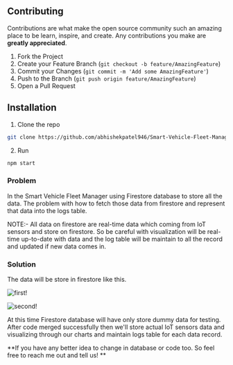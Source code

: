 <!-- CONTRIBUTING -->
## Contributing

Contributions are what make the open source community such an amazing place to be learn, inspire, and create. Any contributions you make are **greatly appreciated**.

1. Fork the Project
2. Create your Feature Branch (`git checkout -b feature/AmazingFeature`)
3. Commit your Changes (`git commit -m 'Add some AmazingFeature'`)
4. Push to the Branch (`git push origin feature/AmazingFeature`)
5. Open a Pull Request


## Installation

1. Clone the repo
```sh
git clone https://github.com/abhishekpatel946/Smart-Vehicle-Fleet-Manager
```
2. Run
```sh
npm start
```


### Problem

In the Smart Vehicle Fleet Manager using Firestore database to store all the data. The problem with how to fetch those data from firestore and represent that data into the logs table.

NOTE:- All data on firestore are real-time data which coming from IoT sensors and store on firestore. So be careful with visualization will be real-time up-to-date with data and 
the log table will be maintain to all the record and updated if new data comes in.

### Solution

The data will be store in firestore like this.

![first!](https://github.com/abhishekpatel946/Smart-Vehicle-Fleet-Manager/blob/dashboard/src/assets/1.jpg)

![second!](https://github.com/abhishekpatel946/Smart-Vehicle-Fleet-Manager/blob/dashboard/src/assets/2jpg.jpg)

At this time Firestore database will have only store dummy data for testing.
After code merged successfully then we'll store actual IoT sensors data and visualizing through our charts and maintain logs table for each data record.


**If you have any better idea to change in database or code too. So feel free to reach me out and tell us! **
